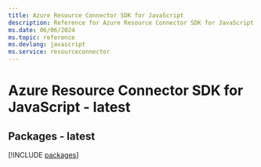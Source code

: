 ```yaml
---
title: Azure Resource Connector SDK for JavaScript
description: Reference for Azure Resource Connector SDK for JavaScript
ms.date: 06/06/2024
ms.topic: reference
ms.devlang: javascript
ms.service: resourceconnector
---
```

# Azure Resource Connector SDK for JavaScript - latest
## Packages - latest
[!INCLUDE [packages](resource-connector-index.md)]